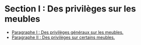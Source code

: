 # Section I : Des privilèges sur les meubles

- [Paragraphe I : Des privilèges généraux sur les meubles.](paragraphe-i)
- [Paragraphe II : Des privilèges sur certains meubles.](paragraphe-ii)

